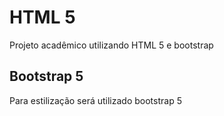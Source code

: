 # HTML 5 

Projeto acadêmico utilizando HTML 5 e bootstrap

## Bootstrap 5
 Para estilização será utilizado bootstrap 5
